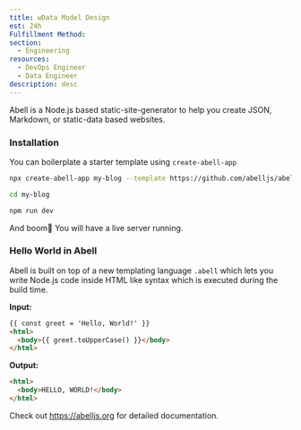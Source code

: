 ```yaml
---
title: wData Model Design
est: 24h
Fulfillment Method: 
section:
  - Engineering
resources:
  - DevOps Engineer
  - Data Engineer
description: desc
---
```


Abell is a Node.js based static-site-generator to help you create JSON, Markdown, or static-data based websites. 

### Installation

You can boilerplate a starter template using `create-abell-app`

```sh
npx create-abell-app my-blog --template https://github.com/abelljs/abell-starter-minima

cd my-blog

npm run dev
```

And boom🎉 You will have a live server running.


### Hello World in Abell

Abell is built on top of a new templating language `.abell` which lets you write Node.js code inside HTML like syntax which is executed during the build time.

**Input:**
```html
{{ const greet = 'Hello, World!' }}
<html>
  <body>{{ greet.toUpperCase() }}</body>
</html>
```

**Output:**
```html
<html>
  <body>HELLO, WORLD!</body>
</html>
```



Check out https://abelljs.org for detailed documentation.